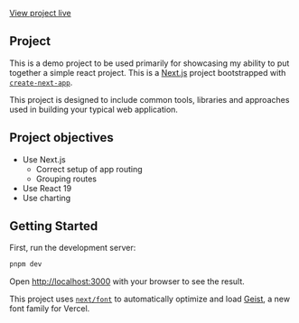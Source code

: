 
[View project live](tax-calculator-git-main-arham-khans-projects.vercel.app)

## Project

This is a demo project to be used primarily for showcasing my ability to put together a simple react project. This is a [Next.js](https://nextjs.org) project bootstrapped with [`create-next-app`](https://nextjs.org/docs/app/api-reference/cli/create-next-app).

This project is designed to include common tools, libraries and approaches used in building your typical web application.

## Project objectives

- Use Next.js 
  - Correct setup of app routing
  - Grouping routes
- Use React 19
- Use charting


## Getting Started

First, run the development server:

```bash
pnpm dev
```

Open [http://localhost:3000](http://localhost:3000) with your browser to see the result.


This project uses [`next/font`](https://nextjs.org/docs/app/building-your-application/optimizing/fonts) to automatically optimize and load [Geist](https://vercel.com/font), a new font family for Vercel.